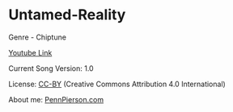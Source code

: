 # Untamed-Reality
Genre - Chiptune

[Youtube Link](https://www.youtube.com/watch?v=NVpI2lJQJms&list=PLye9mcKwe2zy3KW8uK_3F7HVMjJjdqSqU&index=9)

Current Song Version: 1.0

License: [CC-BY](http://creativecommons.org/licenses/by/4.0/) (Creative Commons Attribution 4.0 International)

About me: [PennPierson.com](http://pennpierson.com/)